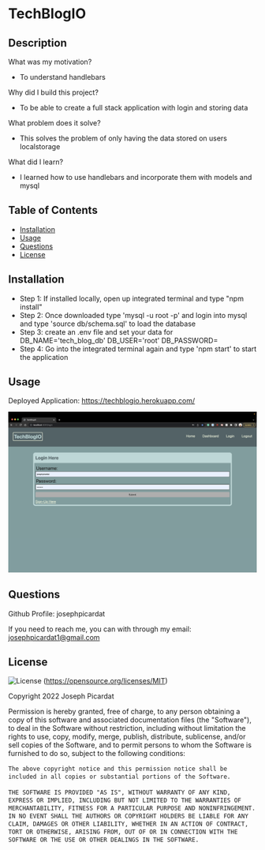 # TechBlogIO

## Description

What was my motivation?

- To understand handlebars

Why did I build this project?

- To be able to create a full stack application with login and storing data

What problem does it solve?

- This solves the problem of only having the data stored on users localstorage

What did I learn?

- I learned how to use handlebars and incorporate them with models and mysql

## Table of Contents

- [Installation](#installation)
- [Usage](#usage)
- [Questions](#questions)
- [License](#license)

## Installation

- Step 1: If installed locally, open up integrated terminal and type "npm install"
- Step 2: Once downloaded type 'mysql -u root -p' and login into mysql and type 'source db/schema.sql' to load the database
- Step 3: create an .env file and set your data for DB_NAME='tech_blog_db' DB_USER='root' DB_PASSWORD=
- Step 4: Go into the integrated terminal again and type 'npm start' to start the application

## Usage

Deployed Application: https://techblogio.herokuapp.com/

![Login page](./assets/login.png)

## Questions

Github Profile: josephpicardat

If you need to reach me, you can with through my email: josephpicardat1@gmail.com

## License

![License](https://img.shields.io/badge/License-MIT-yellow.svg)
(https://opensource.org/licenses/MIT)

Copyright 2022 Joseph Picardat

Permission is hereby granted, free of charge, to any person obtaining a copy of this software and associated documentation files (the "Software"), to deal in the Software without restriction, including without limitation the rights to use, copy, modify, merge, publish, distribute, sublicense, and/or sell copies of the Software, and to permit persons to whom the Software is furnished to do so, subject to the following conditions:

    The above copyright notice and this permission notice shall be included in all copies or substantial portions of the Software.

    THE SOFTWARE IS PROVIDED "AS IS", WITHOUT WARRANTY OF ANY KIND, EXPRESS OR IMPLIED, INCLUDING BUT NOT LIMITED TO THE WARRANTIES OF MERCHANTABILITY, FITNESS FOR A PARTICULAR PURPOSE AND NONINFRINGEMENT. IN NO EVENT SHALL THE AUTHORS OR COPYRIGHT HOLDERS BE LIABLE FOR ANY CLAIM, DAMAGES OR OTHER LIABILITY, WHETHER IN AN ACTION OF CONTRACT, TORT OR OTHERWISE, ARISING FROM, OUT OF OR IN CONNECTION WITH THE SOFTWARE OR THE USE OR OTHER DEALINGS IN THE SOFTWARE.
